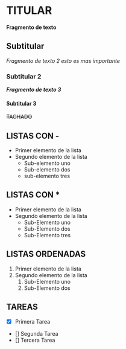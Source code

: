 ﻿# TITULAR
**Fragmento de texto**

## Subtitular
*Fragmento de texto 2 esto es mas importante*

### Subtitular 2
***Fragmento de texto 3***

#### Subtitular 3
~~TACHADO~~

## LISTAS CON -
- Primer elemento de la lista
- Segundo elemento de la lista
    - Sub-elemento uno
    - Sub-elemento dos
    - sub-elemento tres

## LISTAS CON *
* Primer elemento de la lista
* Segundo elemento de la lista
    * Sub-Elemento uno
    * Sub-Elemento dos
    * Sub-Elemento tres

## LISTAS ORDENADAS
1. Primer elemento de la lista
2. Segundo elemento de la lista
    1. Sub-Elemento uno
    2. Sub-Elemento dos

## TAREAS
- [x] Primera Tarea
- [] Segunda Tarea
- [] Tercera Tarea